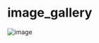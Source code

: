 # image_gallery
![image](https://github.com/user-attachments/assets/7db08386-fa80-4a3d-b76f-383f9deccb66)
